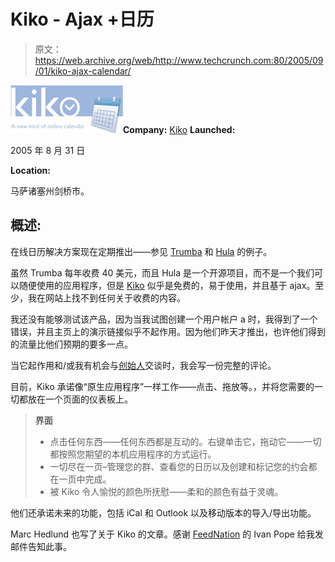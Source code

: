 # Kiko - Ajax +日历 

> 原文：<https://web.archive.org/web/http://www.techcrunch.com:80/2005/09/01/kiko-ajax-calendar/>

![Kiko](img/4e07807f970b039164898327cffeac24.png)**Company:** [Kiko](https://web.archive.org/web/20221225204851/http://www.kiko.com/) **Launched:**

2005 年 8 月 31 日

**Location:**

马萨诸塞州剑桥市。

## 概述:

在线日历解决方案现在定期推出——参见 [Trumba](https://web.archive.org/web/20221225204851/http://techcrunch.com/?p=24) 和 [Hula](https://web.archive.org/web/20221225204851/http://techcrunch.com/?p=174) 的例子。

虽然 Trumba 每年收费 40 美元，而且 Hula 是一个开源项目，而不是一个我们可以随便使用的应用程序，但是 [Kiko](https://web.archive.org/web/20221225204851/http://www.kiko.com/) 似乎是免费的，易于使用，并且基于 ajax。至少，我在网站上找不到任何关于收费的内容。

我还没有能够测试该产品，因为当我试图创建一个用户帐户 a 时，我得到了一个错误，并且主页上的演示链接似乎不起作用。因为他们昨天才推出，也许他们得到的流量比他们预期的要多一点。

当它起作用和/或我有机会与[创始人](https://web.archive.org/web/20221225204851/http://www.kiko.com/aboutus.htm)交谈时，我会写一份完整的评论。

目前，Kiko 承诺像“原生应用程序”一样工作——点击、拖放等。，并将您需要的一切都放在一个页面的仪表板上。

> **界面**
> 
> *   点击任何东西——任何东西都是互动的。右键单击它，拖动它——一切都按照您期望的本机应用程序的方式运行。
> *   一切尽在一页–管理您的群、查看您的日历以及创建和标记您的约会都在一页中完成。
> *   被 Kiko 令人愉悦的颜色所抚慰——柔和的颜色有益于灵魂。

他们还承诺未来的功能，包括 iCal 和 Outlook 以及移动版本的导入/导出功能。

Marc Hedlund 也写了关于 Kiko 的文章。感谢 [FeedNation](https://web.archive.org/web/20221225204851/http://www.feednation.com/) 的 Ivan Pope 给我发邮件告知此事。